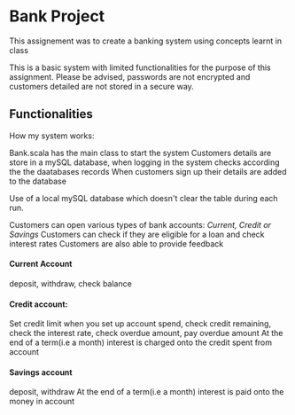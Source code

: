 # Bank Project

This assignement was to create a banking system using concepts learnt in class

This is a basic system with limited functionalities for the purpose of this assignment. Please be advised, passwords are not encrypted and customers detailed are not stored in a secure way.

## Functionalities
How my system works:

Bank.scala has the main class to start the system 
Customers details are store in a mySQL database, when logging in the system checks according the the daatabases records
When customers sign up their details are added to the database

Use of a local mySQL database which doesn't clear the table during each run.

Customers can open various types of bank accounts: *Current, Credit or Savings*
Customers can check if they are eligible for a loan and check interest rates
Customers are also able to provide feedback

#### Current Account  
deposit, withdraw, check balance
#### Credit account:
Set credit limit when you set up account
spend, check credit remaining, check the interest rate, check overdue amount, pay overdue amount
At the end of a term(i.e a month) interest is charged onto the credit spent from account
#### Savings account
deposit, withdraw
At the end of a term(i.e a month) interest is paid onto the money in account


